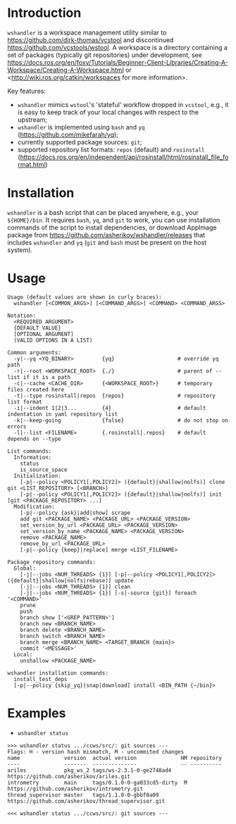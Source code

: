 Introduction
============

`wshandler` is a workspace management utility similar to
<https://github.com/dirk-thomas/vcstool> and discontinued
<https://github.com/vcstools/wstool>. A workspace is a directory containing a set
of packages (typically git repositories) under development, see
<https://docs.ros.org/en/foxy/Tutorials/Beginner-Client-Libraries/Creating-A-Workspace/Creating-A-Workspace.html>
or <http://wiki.ros.org/catkin/workspaces for more information>.

Key features:
- `wshandler` mimics `wstool`'s 'stateful' workflow dropped in `vcstool`, e.g.,
  it is easy to keep track of your local changes with respect to the upstream;
- `wshandler` is implemented using `bash` and `yq` (<https://github.com/mikefarah/yq>);
- currently supported package sources: `git`;
- supported repository list formats: `repos` (default) and `rosinstall`
  (<https://docs.ros.org/en/independent/api/rosinstall/html/rosinstall_file_format.html>)


Installation
============

`wshandler` is a bash script that can be placed anywhere, e.g., your
`${HOME}/bin`. It requires `bash`, `yq`, and `git` to work, you can use
installation commands of the script to install dependencies, or download
AppImage package from <https://github.com/asherikov/wshandler/releases> that
includes `wshandler` and `yq` (`git` and `bash` must be present on the host
system).


Usage
=====

```
Usage (default values are shown in curly braces):
  wshandler [<COMMON_ARGS>] [<COMMAND_ARGS>] <COMMAND> <COMMAND_ARGS>

Notation:
  <REQUIRED ARGUMENT>
  {DEFAULT VALUE}
  [OPTIONAL ARGUMENT]
  (VALID OPTIONS IN A LIST)

Common arguments:
  -y|--yq <YQ_BINARY>         {yq}                    # override yq path
  -r|--root <WORKSPACE_ROOT>  {./}                    # parent of --list if it is a path
  -c|--cache <CACHE_DIR>      {<WORKSPACE_ROOT>}      # temporary files created here
  -t|--type rosinstall|repos  {repos}                 # repository list format
  -i|--indent 1|2|3...        {4}                     # default indentation in yaml repository list
  -k|--keep-going             {false}                 # do not stop on errors
  -l|--list <FILENAME>        {.rosinstall|.repos}    # default depends on --type

List commands:
  Information:
    status
    is_source_space
  Initialization:
    [-p|--policy <POLICY1[,POLICY2]> ({default}|shallow|nolfs)] clone git <LIST_REPOSITORY> [<BRANCH>]
    [-p|--policy <POLICY1[,POLICY2]> ({default}|shallow|nolfs)] init [git <PACKAGE_REPOSITORY> ...]
  Modification:
    [-p|--policy {ask}|add|show] scrape
    add git <PACKAGE_NAME> <PACKAGE_URL> <PACKAGE_VERSION>
    set_version_by_url <PACKAGE_URL> <PACKAGE_VERSION>
    set_version_by_name <PACKAGE_NAME> <PACKAGE_VERSION>
    remove <PACKAGE_NAME>
    remove_by_url <PACKAGE_URL>
    [-p|--policy {keep}|replace] merge <LIST_FILENAME>

Package repository commands:
  Global:
    [-j|--jobs <NUM_THREADS> {1}] [-p|--policy <POLICY1[,POLICY2]> ({default}|shallow|nolfs|rebase)] update
    [-j|--jobs <NUM_THREADS> {1}] clean
    [-j|--jobs <NUM_THREADS> {1}] [-s|-source {git}] foreach '<COMMAND>'
    prune
    push
    branch show ['<GREP_PATTERN>']
    branch new <BRANCH_NAME>
    branch delete <BRANCH_NAME>
    branch switch <BRANCH_NAME>
    branch merge <BRANCH_NAME> <TARGET_BRANCH {main}>
    commit '<MESSAGE>'
  Local:
    unshallow <PACKAGE_NAME>

wshandler installation commands:
  install_test_deps
  [-p|--policy {skip_yq}|snap|download] install <BIN_PATH {~/bin}>
```

Examples
========

- `wshandler status`
```
>>> wshandler status .../ccws/src/: git sources ---
Flags: H - version hash mismatch, M - uncommited changes
name              version  actual version              HM repository
----              -------  --------------              -- ----------
ariles            pkg_ws_2 tags/ws-2.3.1-0-ge2748ad4      https://github.com/asherikov/ariles.git
intrometry        main     tags/0.1.0-0-ga033cd5-dirty  M https://github.com/asherikov/intrometry.git
thread_supervisor master   tags/1.1.0-0-gbbf8a09          https://github.com/asherikov/thread_supervisor.git

<<< wshandler status .../ccws/src/: git sources ---
```
